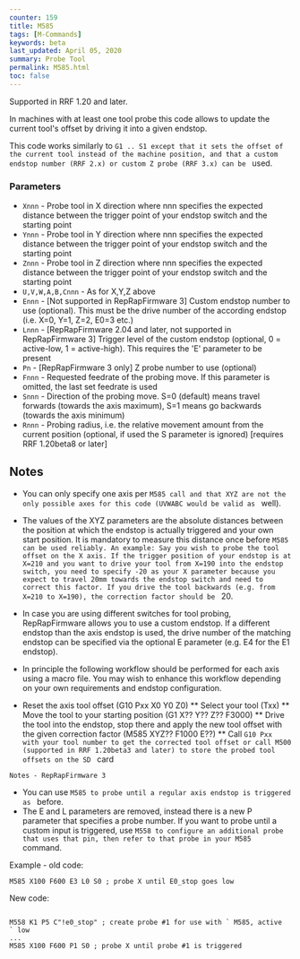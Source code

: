 ```yaml
---
counter: 159
title: M585
tags: [M-Commands] 
keywords: beta 
last_updated: April 05, 2020 
summary: Probe Tool 
permalink: M585.html
toc: false 
---
```



Supported in RRF 1.20 and later.

In machines with at least one tool probe this code allows to update the current tool's offset by driving it into a given endstop.

This code works similarly to ` G1 .. S1 except that it sets the offset of the current tool instead of the machine position, and that a custom endstop number (RRF 2.x) or custom Z probe (RRF 3.x) can be  ` used.

### Parameters

* `Xnnn` - Probe tool in X direction where nnn specifies the expected distance between the trigger point of your endstop switch and the starting point
* `Ynnn` - Probe tool in Y direction where nnn specifies the expected distance between the trigger point of your endstop switch and the starting point
* `Znnn` - Probe tool in Z direction where nnn specifies the expected distance between the trigger point of your endstop switch and the starting point
* `U,V,W,A,B,Cnnn` - As for X,Y,Z above
* `Ennn` - [Not supported in RepRapFirmware 3] Custom endstop number to use (optional). This must be the drive number of the according endstop (i.e. X=0, Y=1, Z=2, E0=3 etc.)
* `Lnnn` -  [RepRapFirmware 2.04 and later, not supported in RepRapFirmware 3] Trigger level of the custom endstop (optional, 0 = active-low, 1 = active-high). This requires the 'E'  parameter to be present
* `Pn` - [RepRapFirmware 3 only] Z probe number to use (optional)
* `Fnnn` - Requested feedrate of the probing move. If this parameter is omitted, the last set feedrate is used
* `Snnn` - Direction of the probing move. S=0 (default) means travel forwards (towards the axis maximum), S=1 means go backwards (towards the axis minimum)
* `Rnnn` - Probing radius, i.e. the relative movement amount from the current position (optional, if used the S parameter is ignored) [requires RRF 1.20beta8 or later]

## Notes

* You can only specify one axis per ` M585 call and that XYZ are not the only possible axes for this code (UVWABC would be valid as  ` well).
* The values of the XYZ parameters are the absolute distances between the position at which the endstop is actually triggered and your own start position. It is mandatory to measure this distance once before ` M585 can be used reliably. An example: Say you wish to probe the tool offset on the X axis. If the trigger position of your endstop is at X=210 and you want to drive your tool from X=190 into the endstop switch, you need to specify -20 as your X parameter because you expect to travel 20mm towards the endstop switch and need to correct this factor. If you drive the tool backwards (e.g. from X=210 to X=190), the correction factor should be  ` 20.
* In case you are using different switches for tool probing, RepRapFirmware allows you to use a custom endstop. If a different endstop than the axis endstop is used, the drive number of the matching endstop can be specified via the optional E parameter (e.g. E4 for the E1 endstop).
* In principle the following workflow should be performed for each axis using a macro file. You may wish to enhance this workflow depending on your own requirements and endstop configuration.

* Reset the axis tool offset (G10 Pxx X0 Y0 Z0)
** Select your tool (Txx)
** Move the tool to your starting position (G1 X?? Y?? Z?? F3000)
** Drive the tool into the endstop, stop there and apply the new tool offset with the given correction factor (M585 XYZ?? F1000 E??)
** Call ` G10 Pxx with your tool number to get the corrected tool offset or call M500 (supported in RRF 1.20beta3 and later) to store the probed tool offsets on the SD  ` card

`Notes - RepRapFirmware 3`

* You can use ` M585 to probe until a regular axis endstop is triggered as  ` before.
* The E and L parameters are removed, instead there is a new P parameter that specifies a probe number. If you want to probe until a custom input is triggered, use ` M558 to configure an additional probe that uses that pin, then refer to that probe in your M585  ` command.

Example - old code:

```
M585 X100 F600 E3 L0 S0 ; probe X until E0_stop goes low
```

New code:

```

M558 K1 P5 C"!e0_stop" ; create probe #1 for use with ` M585, active  ` low
...
M585 X100 F600 P1 S0 ; probe X until probe #1 is triggered

```

